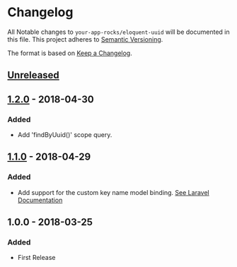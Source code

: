 # Changelog

All Notable changes to `your-app-rocks/eloquent-uuid` will be documented in this file. This project adheres to [Semantic Versioning](http://semver.org/).

The format is based on [Keep a Changelog](http://keepachangelog.com/).

## [Unreleased]

## [1.2.0] - 2018-04-30
### Added
- Add 'findByUuid()' scope query.

## [1.1.0] - 2018-04-29
### Added
- Add support for the custom key name model binding.  [See Laravel Documentation](https://laravel.com/docs/5.6/routing#route-model-binding)

## 1.0.0 - 2018-03-25
### Added
- First Release

[Unreleased]: https://github.com/YourAppRocks/eloquent-uuid/compare/1.2.0...HEAD

[1.1.0]: https://github.com/YourAppRocks/eloquent-uuid/compare/1.0.0...1.1.0
[1.2.0]: https://github.com/YourAppRocks/eloquent-uuid/compare/1.1.0...1.2.0
